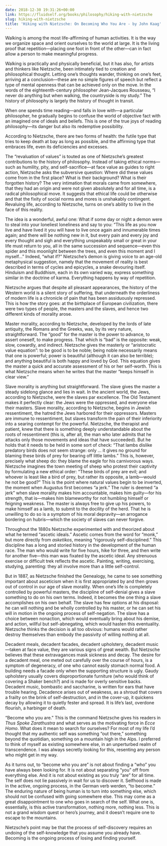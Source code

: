 ```yaml
---
date: 2018-12-30 19:31:26+00:00
link: https://fluidself.org/books/philosophy/hiking-with-nietzsche
slug: hiking-with-nietzsche
title: 'Hiking with Nietzsche: On Becoming Who You Are - by John Kaag'
---
```


Walking is among the most life-affirming of human activities. It is the way we organize space and orient ourselves to the world at large. It is the living proof that repetition—placing one foot in front of the other—can in fact allow a person to make meaningful progress.

Walking is practically and physically beneficial, but it has also, for artists and thinkers like Nietzsche, been intimately tied to creation and philosophical thought. Letting one’s thoughts wander, thinking on one’s feet, arriving at a conclusion—these are no simple figures of speech but reflect a type of mental openness that can be achieved only on the move. In the words of the eighteenth-century philosopher Jean-Jacques Rousseau, “I never do anything but when walking, the countryside is my study.” The history of philosophy is largely the history of thought in transit.

When one spends time reading—and falls in love with—a particular philosopher, he gradually begins to confuse the world of objective fact with an imagined one of ideals and beliefs. This is one of the true joys of reading philosophy—its danger but also its redemptive possibility.

According to Nietzsche, there are two forms of health: the futile type that tries to keep death at bay as long as possible, and the affirming type that embraces life, even its deficiencies and excesses.

The “revaluation of values” is touted as one of Nietzsche’s greatest contributions to the history of philosophy. Instead of taking ethical norms—such as humility, pity, and self-sacrifice—at face value as guides to right action, Nietzsche asks the subversive question: Where did these values come from in the first place? What is their background? What is their forgotten history? The very intimation that morals came from somewhere, that they had an origin and were not given absolutely and for all time, is a radical philosophical move. It suggests that ethical life could be otherwise and that the fixity of social norms and mores is unshakably contingent. Revaluing life, according to Nietzsche, turns on one’s ability to live in the face of this reality.

The idea is a wonderful, awful one: What if some day or night a demon were to steal into your loneliest loneliness and say to you: “This life as you now live and have lived it you will have to live once again and innumerable times again; and there will be nothing new in it, but every pain and every joy and every thought and sigh and everything unspeakably small or great in your life must return to you, all in the same succession and sequence—even this spider and this moonlight between the trees, and even this moment and I myself…” Indeed, “what if?” Nietzsche’s demon is giving voice to an age-old metaphysical suggestion, namely that the movement of reality is best described in terms of cycles and epicycles, a snake devouring itself. Hinduism and Buddhism, each in its own varied way, express something similar in the doctrine of karma. Everything happens by way of repetition.

Nietzsche argues that despite all pleasant appearances, the history of the Western world is a silent story of suffering, that underneath the orderliness of modern life is a chronicle of pain that has been assiduously repressed. This is how the story goes: at the birthplace of European civilization, there were two types of people, the masters and the slaves, and hence two different kinds of morality arose.

Master morality, according to Nietzsche, developed by the lords of late antiquity, the Romans and the Greeks, was, by its very nature, straightforward. The “good” for the master is the power to advance, to assert oneself, to make progress. That which is “bad” is the opposite: weak, slow, cowardly, and indirect. Nietzsche gives the masterly or “aristocratic value equation”: to be good is to be noble; being noble necessarily means that one is powerful; power is beautiful (although it can also be terrible); and anything beautiful is both happy and loved by God. This equation gives the master a quick and accurate assessment of his or her self-worth. This is what Nietzsche means when he writes that the master “keeps himself in clear view.”

Slave morality is anything but straightforward. The slave gives the master a steady sidelong glance and lies in wait. In the ancient world, the Jews, according to Nietzsche, were the slaves par excellence. The Old Testament makes it perfectly clear: the Jews were the oppressed, and everyone else their masters. Slave morality, according to Nietzsche, begins in Jewish ressentiment, the hatred the Jews harbored for their oppressors. Masters are immune to ressentiment, but slaves transform the pain of their inferiority into a searing contempt for the powerful. Nietzsche, the therapist and patient, knew that there is something deeply understandable about the roots of ressentiment (this is, after all, the man who later admits that he attacks only those movements and ideas that have succeeded). But he holds that it needs to be held in some sort of check: “That lambs dislike predatory birds does not seem strange: only … it gives no ground for blaming these birds of prey for bearing off little lambs.” This is, however, precisely what sheep do: they blame the eagle for his carnivorous ways. Nietzsche imagines the town meeting of sheep who protest their captivity by formulating a new ethical order: “These birds of prey are evil; and whoever is least like a bird of prey, but rather its opposite, a lamb—would he not be good?” This is the point where natural values begin to be inverted, the moment when Augustus first becomes “a jerk.” The ruler is deemed “a jerk” when slave morality makes him accountable, makes him guilty—for his strength, that is—makes him blameworthy for not humbling himself or feigning weakness. The master is always free to give up his powers, to make himself as a lamb, to submit to the docility of the herd. That he is unwilling to do so is a symptom of his moral depravity—an arrogance bordering on hubris—which the society of slaves can never forgive.

Throughout the 1880s Nietzsche experimented with and theorized about what he termed “ascetic ideals.” Ascetic comes from the word for “monk,” but more directly from _asketikos_, meaning “rigorously self-disciplined.” This discipline has a long and storied history in the development of the human race. The man who would write for five hours, hike for three, and then write for another five—this man was fixated by the ascetic ideal. Any strenuous exercise or difficult trek reflects the ascetic. Painting, writing, exercising, studying, parenting: they all involve more than a little self-control.

But in 1887, as Nietzsche finished the Genealogy, he came to see something important about asceticism when it is first appropriated by and then grows out of control in our age of slave morality. When one’s life is completely controlled by powerful masters, the discipline of self-denial gives a slave something to do on his own terms. Indeed, it becomes the one thing a slave accomplishes on his own behalf. The slave has few options at his disposal: he can will nothing and be wholly controlled by his master, or he can set his will in motion in the ongoing process of self-negation. The slave has a choice between nonaction, which would eventually bring about his demise, and action, willful but self-abnegating, which would hasten this eventuality. Nietzsche thinks the decision is all too obvious: humans would rather destroy themselves than embody the passivity of willing nothing at all.

Decadent meals, decadent facades, decadent upholstery, decadent music—taken at face value, they are various signs of great wealth. But Nietzsche believes that these extravagances mask sickness and decay. The desire for a decadent meal, one meted out carefully over the course of hours, is a symptom of degeneracy, of one who cannot easily stomach normal food. A building needs a facade only when the supporting structure is ugly. Gaudy upholstery usually covers disproportionate furniture (who would think of covering a Shaker bench?) and is made for overly sensitive backs. Decadent music, bombastic and saccharine, is written for ears that have trouble hearing. Decadence arises out of weakness, as a shroud that covers a frailty on the brink of self-destruction, and in the cover-up, it quickens decay by allowing it to quietly fester and spread. It is life’s last, overdone flourish, a harbinger of death.

“Become who you are.” This is the command Nietzsche gives his readers in _Thus Spoke Zarathustra_ and what serves as the motivating force in _Ecce Homo_. What does it mean to search for ourselves? For most of my life I’d thought that my authentic self was something “out there,” something beyond the quotidian, something on a mountain high in the Alps. I preferred to think of myself as existing somewhere else, in an unperturbed realm of transcendence. I was always secretly looking for this, resenting any person who might get in my way.

As it turns out, to “become who you are” is not about finding a “who” you have always been looking for. It is not about separating “you” off from everything else. And it is not about existing as you truly “are” for all time. The self does not lie passively in wait for us to discover it. Selfhood is made in the active, ongoing process, in the German verb werden, “to become.” The enduring nature of being human is to turn into something else, which should not be confused with going somewhere else. This may come as a great disappointment to one who goes in search of the self. What one is, essentially, is this active transformation, nothing more, nothing less. This is not a grand wisdom quest or hero’s journey, and it doesn’t require one to escape to the mountains.

Nietzsche’s point may be that the process of self-discovery requires an undoing of the self-knowledge that you assume you already have. Becoming is the ongoing process of losing and finding yourself.
